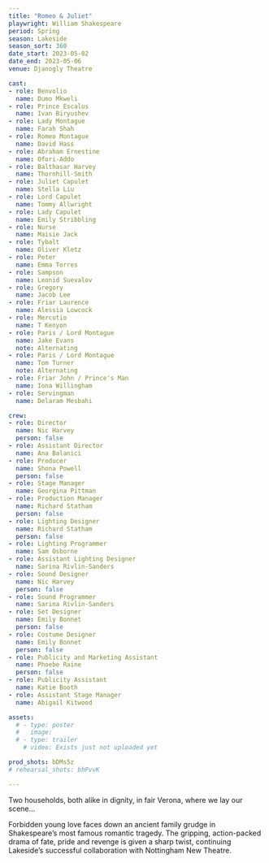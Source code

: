 ```yaml
---
title: "Romeo & Juliet"
playwright: William Shakespeare
period: Spring 
season: Lakeside 
season_sort: 360
date_start: 2023-05-02
date_end: 2023-05-06
venue: Djanogly Theatre

cast:
- role: Benvolio  
  name: Dumo Mkweli
- role: Prince Escalus  
  name: Ivan Biryushev
- role: Lady Montague 
  name: Farah Shah
- role: Romeo Montague  
  name: David Hass
- role: Abraham Ernestine 
  name: Ofori-Addo
- role: Balthasar Harvey 
  name: Thornhill-Smith
- role: Juliet Capulet  
  name: Stella Liu
- role: Lord Capulet  
  name: Tommy Allwright
- role: Lady Capulet  
  name: Emily Stribbling
- role: Nurse 
  name: Maisie Jack
- role: Tybalt  
  name: Oliver Kletz
- role: Peter 
  name: Emma Torres
- role: Sampson 
  name: Leonid Suevalov
- role: Gregory 
  name: Jacob Lee
- role: Friar Laurence  
  name: Alessia Lowcock
- role: Mercutio  
  name: T Kenyon
- role: Paris / Lord Montague
  name: Jake Evans
  note: Alternating
- role: Paris / Lord Montague
  name: Tom Turner
  note: Alternating
- role: Friar John / Prince's Man 
  name: Iona Willingham
- role: Servingman  
  name: Delaram Mesbahi

crew: 
- role: Director
  name: Nic Harvey
  person: false 
- role: Assistant Director 
  name: Ana Balanici
- role: Producer
  name: Shona Powell 
  person: false 
- role: Stage Manager 
  name: Georgina Pittman
- role: Production Manager 
  name: Richard Statham
  person: false 
- role: Lighting Designer 
  name: Richard Statham
  person: false 
- role: Lighting Programmer 
  name: Sam Osborne 
- role: Assistant Lighting Designer
  name: Sarina Rivlin-Sanders
- role: Sound Designer 
  name: Nic Harvey 
  person: false 
- role: Sound Programmer 
  name: Sarina Rivlin-Sanders
- role: Set Designer 
  name: Emily Bonnet 
  person: false 
- role: Costume Designer 
  name: Emily Bonnet 
  person: false 
- role: Publicity and Marketing Assistant
  name: Phoebe Raine 
  person: false 
- role: Publicity Assistant
  name: Katie Booth 
- role: Assistant Stage Manager 
  name: Abigail Kitwood

assets:
  # - type: poster 
  #   image: 
  # - type: trailer 
    # video: Exists just not uploaded yet 

prod_shots: bDMs5z
# rehearsal_shots: bhPvvK

---
```


Two households, both alike in dignity, in fair Verona, where we lay our scene…

Forbidden young love faces down an ancient family grudge in Shakespeare’s most famous romantic tragedy. The gripping, action-packed drama of fate, pride and revenge is given a sharp twist, continuing Lakeside’s successful collaboration with Nottingham New Theatre.
